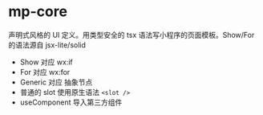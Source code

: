 # mp-core

声明式风格的 UI 定义。用类型安全的 tsx 语法写小程序的页面模板。Show/For 的语法源自 jsx-lite/solid

* Show 对应 wx:if
* For 对应 wx:for
* Generic 对应 抽象节点
* 普通的 slot 使用原生语法 `<slot />`
* useComponent 导入第三方组件